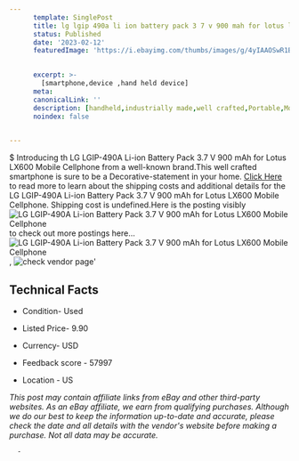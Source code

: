 ```yaml
---
      template: SinglePost
      title: lg lgip 490a li ion battery pack 3 7 v 900 mah for lotus lx600 mobile cellphone
      status: Published
      date: '2023-02-12'
      featuredImage: 'https://i.ebayimg.com/thumbs/images/g/4yIAAOSwR1BiWMEM/s-l225.jpg'
       

      excerpt: >-
        [smartphone,device ,hand held device]
      meta:
      canonicalLink: ''
      description: [handheld,industrially made,well crafted,Portable,Mobile,Compact,Convenient,Lightweight,Maneuverable,Man-portable,Miniature,Carriable,Hand-held,Light,Holdable,Transportable,Mobile device,Pocket-sized,On-the-go,Wireless,Cordless,Compact size,Convenient size, smartphone,device ,hand held device]
      noindex: false
      

---
```

$
      Introducing th LG LGIP-490A Li-ion Battery Pack 3.7 V 900 mAh for Lotus LX600 Mobile Cellphone from a well-known brand.This well crafted smartphone is sure to be a Decorative-statement in your home. [Click Here](https://www.ebay.com/itm/303393673133?hash=item46a3ac0fad%3Ag%3A4yIAAOSwR1BiWMEM&mkevt=1&mkcid=1&mkrid=711-53200-19255-0&campid=%253CePNCampaignId%253E&customid=%253CreferenceId%253E&toolid=10049) to read more to learn about the shipping costs and additional details for the LG LGIP-490A Li-ion Battery Pack 3.7 V 900 mAh for Lotus LX600 Mobile Cellphone. Shipping cost is undefined.Here is the posting visibly ![LG LGIP-490A Li-ion Battery Pack 3.7 V 900 mAh for Lotus LX600 Mobile Cellphone](https://i.ebayimg.com/thumbs/images/g/4yIAAOSwR1BiWMEM/s-l225.jpg) to check out more postings here... ![LG LGIP-490A Li-ion Battery Pack 3.7 V 900 mAh for Lotus LX600 Mobile Cellphone](https://i.ebayimg.com/images/g/4yIAAOSwR1BiWMEM/s-l1600.jpg), ![check vendor page]()'

      

 ## Technical Facts 



     
      

 - Condition- Used 


      

 - Listed Price- 9.90 


      

 - Currency- USD 


      

 - Feedback score - 57997 


      

 - Location - US 


      
      

 *_This post may contain affiliate links from eBay and other third-party websites. As an eBay affiliate, we earn from qualifying purchases. Although we do our best to keep the information up-to-date and accurate, please check the date and all details with the vendor's website before making a purchase. Not all data may be accurate._*




      -
